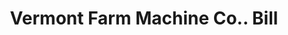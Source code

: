 ---
doi: 10.7916/D8JW9S2S
date_other: '1890'
date_other_textual: 1890-1899
form: printed ephemera
genre:
- Invoices
name:
- Vermont Farm Machine Co.
object_in_context_url: https://biggert.cul.columbia.edu/items/view/ave_biggert_01587
subject_hierarchical_geographic:
- Bellows Falls, Vermont, United States
subject_name:
- Vermont Farm Machine Co.
title: Vermont Farm Machine Co.. Bill
sort_title: Vermont Farm Machine Co.. Bill
call_number: ave_biggert_01587
coordinates:
- 43.13333333333333,-72.45
pid: ave_biggert_01587
identifiers: ave_biggert_01587
permalink: /biggert/ave_biggert_01587/
layout: iiif-image-page
---